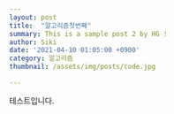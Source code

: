 ```yaml
---
layout: post
title:  "알고리즘첫번째"
summary: This is a sample post 2 by HG !
author: Siki 
date: '2021-04-10 01:05:00 +0900'
category: 알고리즘
thumbnail: /assets/img/posts/code.jpg

---
```


 테스트입니다.